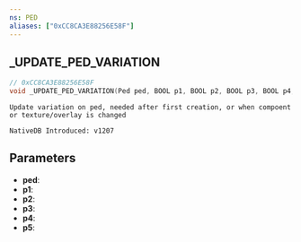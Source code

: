 ```yaml
---
ns: PED
aliases: ["0xCC8CA3E88256E58F"]
---
```

## _UPDATE_PED_VARIATION

```c
// 0xCC8CA3E88256E58F
void _UPDATE_PED_VARIATION(Ped ped, BOOL p1, BOOL p2, BOOL p3, BOOL p4, BOOL p5);
```

```
Update variation on ped, needed after first creation, or when compoent or texture/overlay is changed

NativeDB Introduced: v1207
```

## Parameters
* **ped**:
* **p1**:
* **p2**:
* **p3**:
* **p4**:
* **p5**:

